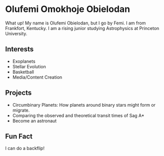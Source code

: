 # Olufemi Omokhoje Obielodan
What up! My name is Olufemi Obielodan, but I go by Femi. I am from Frankfort, Kentucky. I am a rising junior studying Astrophysics at Princeton University.

## Interests
- Exoplanets
- Stellar Evolution
- Basketball
- Media/Content Creation

## Projects
- Circumbinary Planets: How planets around binary stars might form or migrate.
- Comparing the observed and theoretical transit times of Sag A*
- Become an astronaut

## Fun Fact
I can do a backflip!

